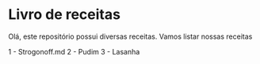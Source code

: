 # Livro de receitas
Olá, este repositório possui diversas receitas.
Vamos listar nossas receitas

1 - Strogonoff.md
2 - Pudim
3 - Lasanha
